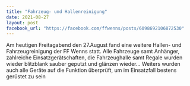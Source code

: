 ```yaml
---
title: "Fahrzeug- und Hallenreinigung"
date: 2021-08-27
layout: post
facebook_url: "https://facebook.com/ffwenns/posts/6098692106872530"
---
```


Am heutigen Freitagabend den 27.August fand eine weitere Hallen- und Fahrzeugreinigung der FF Wenns statt. Alle Fahrzeuge samt Anhänger, zahlreiche Einsatzgerätschaften, die Fahrzeughalle samt Regale wurden wieder blitzblank sauber geputzt und glänzen wieder... Weiters wurden auch alle Geräte auf die Funktion überprüft, um im Einsatzfall bestens gerüstet zu sein